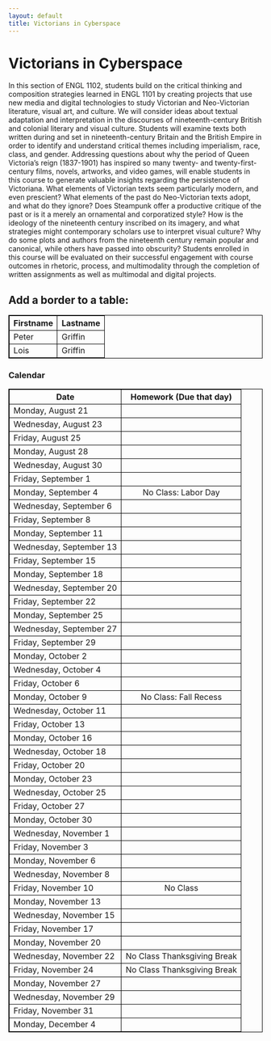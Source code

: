 ```yaml
---
layout: default
title: Victorians in Cyberspace
---
```

<div class="blurb">
	<h1>Victorians in Cyberspace</h1>
	<p>In this section of ENGL 1102, students build on the critical thinking and composition strategies learned in ENGL 1101 by creating projects that use new media and digital technologies to study Victorian and Neo-Victorian literature, visual art, and culture. We will consider ideas about textual adaptation and interpretation in the discourses of nineteenth-century British and colonial literary and visual culture. Students will examine texts both written during and set in nineteenth-century Britain and the British Empire in order to identify and understand critical themes including imperialism, race, class, and gender. Addressing questions about why the period of Queen Victoria’s reign (1837-1901) has inspired so many twenty- and twenty-first-century films, novels, artworks, and video games, will enable students in this course to generate valuable insights regarding the persistence of Victoriana. What elements of Victorian texts seem particularly modern, and even prescient? What elements of the past do Neo-Victorian texts adopt, and what do they ignore? Does Steampunk offer a productive critique of the past or is it a merely an ornamental and corporatized style? How is the ideology of the nineteenth century inscribed on its imagery, and what strategies might contemporary scholars use to interpret visual culture? Why do some plots and authors from the nineteenth century remain popular and canonical, while others have passed into obscurity? Students enrolled in this course will be evaluated on their successful engagement with course outcomes in rhetoric, process, and multimodality through the completion of written assignments as well as multimodal and digital projects.</p>
</div><!-- /.blurb -->

<!DOCTYPE html>
<html>
<head>
<style>
table, th, td {
    border: 1px solid black;
}
</style>
</head>
<body>

<h2>Add a border to a table:</h2>

<table>
  <tr>
    <th>Firstname</th>
    <th>Lastname</th>
  </tr>
  <tr>
    <td>Peter</td>
    <td>Griffin</td>
  </tr>
  <tr>
    <td>Lois</td>
    <td>Griffin</td>
  </tr>
</table>

</body>
</html>

### Calendar
|Date| Homework (Due that day)|
|------------------|:----------------------------------------------:|
|Monday, August 21 | |
|Wednesday, August 23 | |
|Friday, August 25 | |
|Monday, August 28 | |
|Wednesday, August 30 | 
|Friday, September 1 | 
|Monday, September 4	 |	No Class: Labor Day|
|Wednesday, September 6 | 
|Friday, September 8 | |
|Monday, September 11 | |
|Wednesday, September 13 | |
|Friday, September 15 | |
|Monday, September 18 | |
|Wednesday, September 20 | |
|Friday, September 22 || 
|Monday, September 25 | |
|Wednesday, September 27 || 
|Friday, September 29 | |
|Monday, October 2 | |
|Wednesday, October 4 || 
|Friday, October 6 | |
|Monday, October 9	| No Class: Fall Recess|
|Wednesday, October 11 | |
|Friday, October 13 | |
|Monday, October 16 | |
|Wednesday, October 18 || 
|Friday, October 20 | |
|Monday, October 23 | |
|Wednesday, October 25 || 
|Friday, October 27 | |
|Monday, October 30 | |
|Wednesday, November 1 | |
|Friday, November 3 | |
|Monday, November 6 | |
|Wednesday, November 8 || 
|Friday, November 10	 |	No Class|
|Monday, November 13 | |
|Wednesday, November 15 || 
|Friday, November 17 | |
|Monday, November 20 | |
|Wednesday, November 22 |	No Class Thanksgiving Break|
|Friday, November 24 |	No Class Thanksgiving Break|
|Monday, November 27	 | |
|Wednesday, November 29 || 
|Friday, November 31 | |
|Monday, December 4 | |
